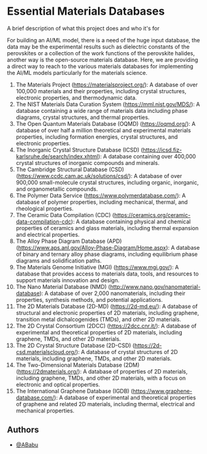 
# Essential Materials Databases

A brief description of what this project does and who it's for

For building an AI/ML model, there is a need of the huge input database, the data may be the experimental results such as dielectric constants of the perovskites or a collection of the work functions of the perovskite halides, another way is the open-source materials database. Here, we are providing a direct way to reach to the various materials databases for implementing the AI/ML models particularly for the materials science. 

1.	The Materials Project (https://materialsproject.org/): A database of over 100,000 materials and their properties, including crystal structures, electronic properties, and thermodynamic data.
2.	The NIST Materials Data Curation System (https://mml.nist.gov/MDS/): A database containing a wide range of materials data including phase diagrams, crystal structures, and thermal properties.
3.	The Open Quantum Materials Database (OQMD) (https://oqmd.org/): A database of over half a million theoretical and experimental materials properties, including formation energies, crystal structures, and electronic properties.
4.	The Inorganic Crystal Structure Database (ICSD) (https://icsd.fiz-karlsruhe.de/search/index.xhtml): A database containing over 400,000 crystal structures of inorganic compounds and minerals.
5.	The Cambridge Structural Database (CSD) (https://www.ccdc.cam.ac.uk/solutions/csd/): A database of over 900,000 small-molecule crystal structures, including organic, inorganic, and organometallic compounds.
6.	The Polymer Data Service (https://www.polymerdatabase.com/): A database of polymer properties, including mechanical, thermal, and rheological properties.
7.	The Ceramic Data Compilation (CDC) (https://ceramics.org/ceramic-data-compilation-cdc): A database containing physical and chemical properties of ceramics and glass materials, including thermal expansion and electrical properties.
8.	The Alloy Phase Diagram Database (APD) (https://www.aps.anl.gov/Alloy-Phase-Diagram/Home.aspx): A database of binary and ternary alloy phase diagrams, including equilibrium phase diagrams and solidification paths.
9.	The Materials Genome Initiative (MGI) (https://www.mgi.gov/): A database that provides access to materials data, tools, and resources to support materials innovation and design.
10.	The Nano Material Database (NMD) (http://www.nano.gov/nanomaterial-database): A database of over 2,000 nanomaterials, including their properties, synthesis methods, and potential applications.
11.	The 2D Materials Database (2D-MD) (https://2d-md.eu/): A database of structural and electronic properties of 2D materials, including graphene, transition metal dichalcogenides (TMDs), and other 2D materials.
12.	The 2D Crystal Consortium (2DCC) (https://2dcc.cnr.it/): A database of experimental and theoretical properties of 2D materials, including graphene, TMDs, and other 2D materials.
13.	The 2D Crystal Structure Database (2D-CSD) (https://2d-csd.materialscloud.org/): A database of crystal structures of 2D materials, including graphene, TMDs, and other 2D materials.
14.	The Two-Dimensional Materials Database (2DM) (https://2dmaterials.org/): A database of properties of 2D materials, including graphene, TMDs, and other 2D materials, with a focus on electronic and optical properties.
15.	The International Graphene Database (IGDB) (https://www.graphene-database.com/): A database of experimental and theoretical properties of graphene and related 2D materials, including thermal, electrical and mechanical properties.


## Authors

- [@ABabu](https://nanowedsai.com/about/)

